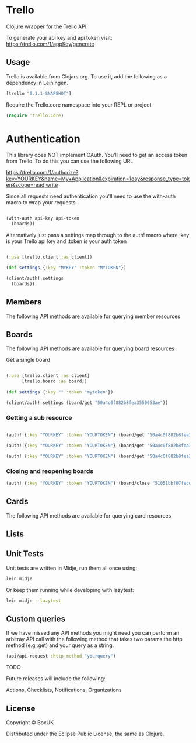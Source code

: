 # Trello

Clojure wrapper for the Trello API.

To generate your api key and api token visit: https://trello.com/1/appKey/generate

## Usage

Trello is available from Clojars.org. To use it, add the following as a dependency in Leiningen.

```clojure
[trello "0.1.1-SNAPSHOT"]
```

Require the Trello.core namespace into your REPL or project

```clojure
(require 'trello.core)
```

# Authentication

This library does NOT implement OAuth. You'll need to get an access token from Trello. To do this you can use the following URL

https://trello.com/1/authorize?key=YOURKEY&name=My+Application&expiration=1day&response_type=token&scope=read,write

Since all requests need authentication you'll need to use the with-auth macro to wrap your requests.

```clojure

(with-auth api-key api-token
  (boards))

```

Alternatively just pass a settings map through to the auth! macro where :key is your Trello api key and :token is your auth token

```clojure

(:use [trello.client :as client])

(def settings {:key "MYKEY" :token "MYTOKEN"})

(client/auth! settings
  (boards))

```

## Members

The following API methods are available for querying member resources

## Boards

The following API methods are available for querying board resources

Get a single board

```clojure

(:use [trello.client :as client]
      [trello.board :as board])
      
(def settings {:key "" :token "mytoken"})

(client/auth! settings (board/get "50a4c0f882b8fea3550053ae"))

```

### Getting a sub resource 

```clojure

(auth! {:key "YOURKEY" :token "YOURTOKEN"} (board/get "50a4c0f882b8fea3550053ae" :lists))

(auth! {:key "YOURKEY" :token "YOURTOKEN"} (board/get "50a4c0f882b8fea3550053ae" :boards))

(auth! {:key "YOURKEY" :token "YOURTOKEN"} (board/get "50a4c0f882b8fea3550053ae" :members))
```
### Closing and reopening boards

```clojure
(auth! {:key "YOURKEY" :token "YOURTOKEN"} (board/close "51051bbf07fecd5519000b01" false))

```

## Cards

The following API methods are available for querying card resources

## Lists

## Unit Tests

Unit tests are written in Midje, run them all once using:

```bash
lein midje
```

Or keep them running while developing with lazytest:

```bash
lein midje --lazytest
```

## Custom queries

If we have missed any API methods you might need you can perform an arbitray API call with the following method that takes two params the http method (e.g :get) and your query as a string.

```clojure
(api/api-request :http-method "yourquery")
```

TODO

Future releases will include the following:

Actions, Checklists, Notifications, Organizations

## License

Copyright © BoxUK

Distributed under the Eclipse Public License, the same as Clojure.
